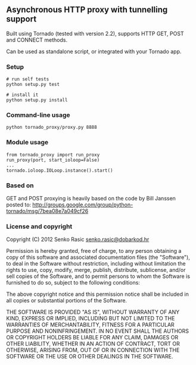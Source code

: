 ## Asynchronous HTTP proxy with tunnelling support

Built using Tornado (tested with version 2.2), supports HTTP GET, POST and
CONNECT methods.

Can be used as standalone script, or integrated with your Tornado app.


### Setup

    # run self tests
    python setup.py test

    # install it
    python setup.py install

### Command-line usage

    python tornado_proxy/proxy.py 8888


### Module usage

    from tornado_proxy import run_proxy
    run_proxy(port, start_ioloop=False)
    ...
    tornado.ioloop.IOLoop.instance().start()


### Based on

GET and POST proxying is heavily based on the code by Bill Janssen posted to:
http://groups.google.com/group/python-tornado/msg/7bea08e7a049cf26


### License and copyright

Copyright (C) 2012 Senko Rasic <senko.rasic@dobarkod.hr>

Permission is hereby granted, free of charge, to any person obtaining a copy
of this software and associated documentation files (the "Software"), to deal
in the Software without restriction, including without limitation the rights
to use, copy, modify, merge, publish, distribute, sublicense, and/or sell
copies of the Software, and to permit persons to whom the Software is
furnished to do so, subject to the following conditions:

The above copyright notice and this permission notice shall be included in
all copies or substantial portions of the Software.

THE SOFTWARE IS PROVIDED "AS IS", WITHOUT WARRANTY OF ANY KIND, EXPRESS OR
IMPLIED, INCLUDING BUT NOT LIMITED TO THE WARRANTIES OF MERCHANTABILITY,
FITNESS FOR A PARTICULAR PURPOSE AND NONINFRINGEMENT. IN NO EVENT SHALL THE
AUTHORS OR COPYRIGHT HOLDERS BE LIABLE FOR ANY CLAIM, DAMAGES OR OTHER
LIABILITY, WHETHER IN AN ACTION OF CONTRACT, TORT OR OTHERWISE, ARISING FROM,
OUT OF OR IN CONNECTION WITH THE SOFTWARE OR THE USE OR OTHER DEALINGS IN
THE SOFTWARE.
